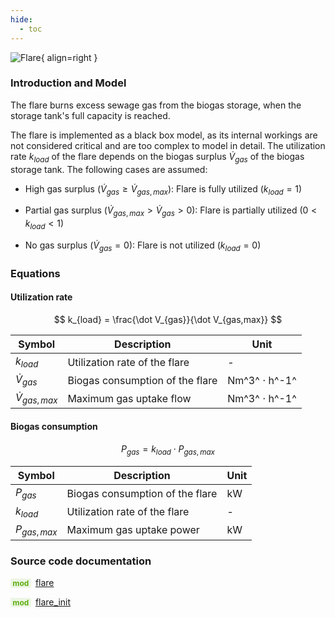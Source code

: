 ```yaml
---
hide:
  - toc
---
```


![Flare](../../assets/icons/bsm2python/flare.svg){ align=right }

### Introduction and Model

The flare burns excess sewage gas from the biogas storage, when the storage tank's full capacity is reached.

The flare is implemented as a black box model, as its internal workings are not considered critical and are too complex to model in detail. The utilization rate $k_{load}$ of the flare depends on the biogas surplus $\dot V_{gas}$ of the biogas storage tank. The following cases are assumed:

- High gas surplus ($\dot V_{gas} \ge \dot V_{gas,max}$): Flare is fully utilized ($k_{load} = 1$)

- Partial gas surplus ($\dot V_{gas,max} \gt \dot V_{gas} \gt 0$): Flare is partially utilized ($0 \lt k_{load} \lt 1$)

- No gas surplus ($\dot V_{gas} = 0$): Flare is not utilized ($k_{load} = 0$)


### Equations

#### Utilization rate

$$
k_{load} = \frac{\dot V_{gas}}{\dot V_{gas,max}}
$$

| Symbol | Description | Unit |
| ------ | ----------- | ---- |
| $k_{load}$ | Utilization rate of the flare | - |
| $\dot V_{gas}$ | Biogas consumption of the flare | Nm^3^ $\cdot$ h^-1^ |
| $\dot V_{gas,max}$ | Maximum gas uptake flow | Nm^3^ $\cdot$ h^-1^ |


#### Biogas consumption

$$
P_{gas} = k_{load} \cdot P_{gas,max}
$$

| Symbol | Description | Unit |
| ------ | ----------- | ---- |
| $P_{gas}$ | Biogas consumption of the flare | kW |
| $k_{load}$ | Utilization rate of the flare | - |
| $P_{gas,max}$ | Maximum gas uptake power | kW |


### Source code documentation

<span style=
  "color: #5cad0f;
  font-weight: bold;
  font-size: .85em;
  background-color: #5cad0f1a;
  padding: 0 .3em;
  border-radius: .1rem;
  margin-right: 0.2rem;">
mod</span> [flare](/reference/bsm2_python/energy_management/flare)

<span style=
  "color: #5cad0f;
  font-weight: bold;
  font-size: .85em;
  background-color: #5cad0f1a;
  padding: 0 .3em;
  border-radius: .1rem;
  margin-right: 0.2rem;">
mod</span> [flare_init](/reference/bsm2_python/energy_management/init/flare_init)
